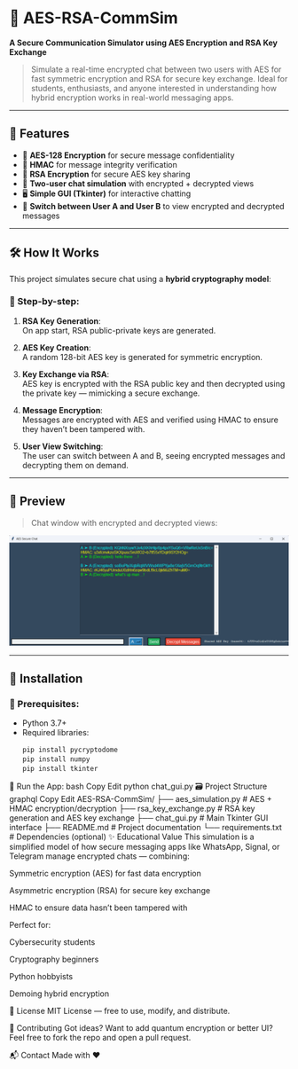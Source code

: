 # 🔐 AES-RSA-CommSim

**A Secure Communication Simulator using AES Encryption and RSA Key Exchange**

> Simulate a real-time encrypted chat between two users with AES for fast symmetric encryption and RSA for secure key exchange. Ideal for students, enthusiasts, and anyone interested in understanding how hybrid encryption works in real-world messaging apps.

---

## 🚀 Features

- 🔑 **AES-128 Encryption** for secure message confidentiality  
- 🧾 **HMAC** for message integrity verification  
- 🔐 **RSA Encryption** for secure AES key sharing  
- 👥 **Two-user chat simulation** with encrypted + decrypted views  
- 🖥️ **Simple GUI (Tkinter)** for interactive chatting  
- 💬 **Switch between User A and User B** to view encrypted and decrypted messages

---

## 🛠️ How It Works

This project simulates secure chat using a **hybrid cryptography model**:

### 🧠 Step-by-step:
1. **RSA Key Generation**:  
   On app start, RSA public-private keys are generated.

2. **AES Key Creation**:  
   A random 128-bit AES key is generated for symmetric encryption.

3. **Key Exchange via RSA**:  
   AES key is encrypted with the RSA public key and then decrypted using the private key — mimicking a secure exchange.

4. **Message Encryption**:  
   Messages are encrypted with AES and verified using HMAC to ensure they haven’t been tampered with.

5. **User View Switching**:  
   The user can switch between A and B, seeing encrypted messages and decrypting them on demand.

---

## 📸 Preview

> Chat window with encrypted and decrypted views:

![screenshot](assets/demo-background.png)

---

## 💾 Installation

### 🔧 Prerequisites:
- Python 3.7+
- Required libraries:
  ```bash
  pip install pycryptodome
  pip install numpy
  pip install tkinter

🧪 Run the App:
bash
Copy
Edit
python chat_gui.py
🗃️ Project Structure
graphql
Copy
Edit
AES-RSA-CommSim/
├── aes_simulation.py         # AES + HMAC encryption/decryption
├── rsa_key_exchange.py       # RSA key generation and AES key exchange
├── chat_gui.py               # Main Tkinter GUI interface
├── README.md                 # Project documentation
└── requirements.txt          # Dependencies (optional)
✨ Educational Value
This simulation is a simplified model of how secure messaging apps like WhatsApp, Signal, or Telegram manage encrypted chats — combining:

Symmetric encryption (AES) for fast data encryption

Asymmetric encryption (RSA) for secure key exchange

HMAC to ensure data hasn’t been tampered with

Perfect for:

Cybersecurity students

Cryptography beginners

Python hobbyists

Demoing hybrid encryption

📜 License
MIT License — free to use, modify, and distribute.

🤝 Contributing
Got ideas? Want to add quantum encryption or better UI?
Feel free to fork the repo and open a pull request.

📬 Contact
Made with ❤️ 